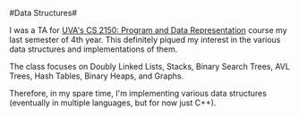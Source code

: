 #Data Structures#

I was a TA for [UVA's CS 2150: Program and Data Representation](https://github.com/aaronbloomfield/pdr/) course my last semester of 4th year. This definitely piqued my interest in the various data structures and implementations of them.

The class focuses on Doubly Linked Lists, Stacks, Binary Search Trees, AVL Trees, Hash Tables, Binary Heaps, and Graphs.

Therefore, in my spare time, I'm implementing various data structures (eventually in multiple languages, but for now just C++).
